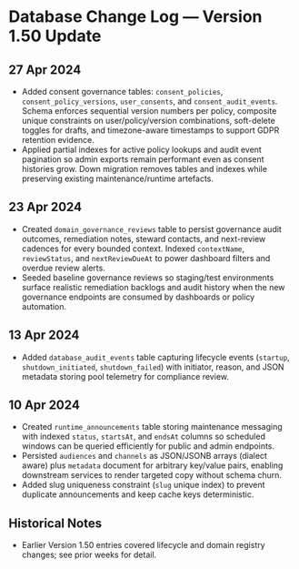 # Database Change Log — Version 1.50 Update

## 27 Apr 2024
- Added consent governance tables: `consent_policies`, `consent_policy_versions`,
  `user_consents`, and `consent_audit_events`. Schema enforces sequential version
  numbers per policy, composite unique constraints on user/policy/version
  combinations, soft-delete toggles for drafts, and timezone-aware timestamps to
  support GDPR retention evidence.
- Applied partial indexes for active policy lookups and audit event pagination so
  admin exports remain performant even as consent histories grow. Down migration
  removes tables and indexes while preserving existing maintenance/runtime
  artefacts.

## 23 Apr 2024
- Created `domain_governance_reviews` table to persist governance audit outcomes,
  remediation notes, steward contacts, and next-review cadences for every bounded
  context. Indexed `contextName`, `reviewStatus`, and `nextReviewDueAt` to power
  dashboard filters and overdue review alerts.
- Seeded baseline governance reviews so staging/test environments surface
  realistic remediation backlogs and audit history when the new governance
  endpoints are consumed by dashboards or policy automation.

## 13 Apr 2024
- Added `database_audit_events` table capturing lifecycle events (`startup`, `shutdown_initiated`, `shutdown_failed`) with initiator, reason, and JSON metadata storing pool telemetry for compliance review.

## 10 Apr 2024
- Created `runtime_announcements` table storing maintenance messaging with indexed `status`, `startsAt`, and `endsAt` columns so
  scheduled windows can be queried efficiently for public and admin endpoints.
- Persisted `audiences` and `channels` as JSON/JSONB arrays (dialect aware) plus `metadata` document for arbitrary key/value
  pairs, enabling downstream services to render targeted copy without schema churn.
- Added slug uniqueness constraint (`slug` unique index) to prevent duplicate announcements and keep cache keys deterministic.

## Historical Notes
- Earlier Version 1.50 entries covered lifecycle and domain registry changes; see prior weeks for detail.
